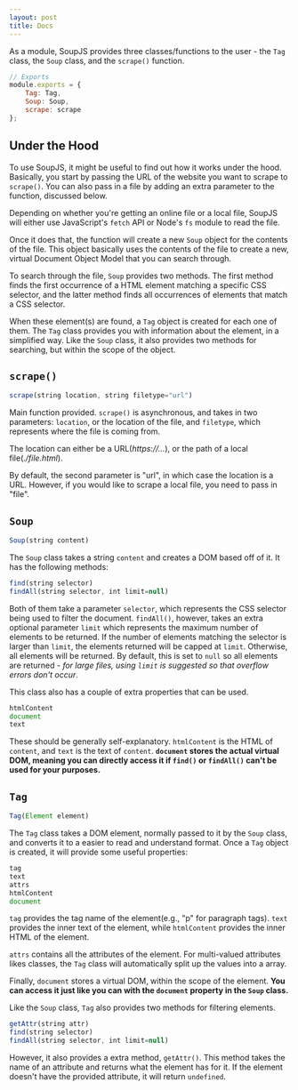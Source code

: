 ```yaml
---
layout: post
title: Docs
---
```


As a module, SoupJS provides three classes/functions to the user - the `Tag` class, the `Soup` class, and the `scrape()` function.
```javascript
// Exports
module.exports = {
    Tag: Tag,
    Soup: Soup,
    scrape: scrape
};
```

## Under the Hood
To use SoupJS, it might be useful to find out how it works under the hood. Basically, you start by passing the URL of the website you want to scrape to `scrape()`. You can also pass in a file by adding an extra parameter to the function, discussed below.

Depending on whether you're getting an online file or a local file, SoupJS will either use JavaScript's `fetch` API or Node's `fs` module to read the file.

Once it does that, the function will create a new `Soup` object for the contents of the file. This object basically uses the contents of the file to create a new, virtual Document Object Model that you can search through.

To search through the file, `Soup` provides two methods. The first method finds the first occurrence of a HTML element matching a specific CSS selector, and the latter method finds all occurrences of elements that match a CSS selector.

When these element(s) are found, a `Tag` object is created for each one of them. The `Tag` class provides you with information about the element, in a simplified way. Like the `Soup` class, it also provides two methods for searching, but within the scope of the object.

## `scrape()`
```javascript
scrape(string location, string filetype="url")
```
Main function provided. `scrape()` is asynchronous, and takes in two parameters: `location`, or the location of the file, and `filetype`, which represents where the file is coming from.

The location can either be a URL(*https://...*), or the path of a local file(*./file.html*).

By default, the second parameter is "url", in which case the location is a URL. However, if you would like to scrape a local file, you need to pass in "file".

## `Soup`
```javascript
Soup(string content)
```
The `Soup` class takes a string `content` and creates a DOM based off of it. It has the following methods:
```javascript
find(string selector)
findAll(string selector, int limit=null)
```
Both of them take a parameter `selector`, which represents the CSS selector being used to filter the document. `findAll()`, however, takes an extra optional parameter `limit` which represents the maximum number of elements to be returned. If the number of elements matching the selector is larger than `limit`, the elements returned will be capped at `limit`. Otherwise, all elements will be returned. By default, this is set to `null` so all elements are returned - *for large files, using `limit` is suggested so that overflow errors don't occur*.

This class also has a couple of extra properties that can be used.
```javascript
htmlContent
document
text
```
These should be generally self-explanatory. `htmlContent` is the HTML of `content`, and `text` is the text of `content`. **`document` stores the actual virtual DOM, meaning you can directly access it if `find()` or `findAll()` can't be used for your purposes.**

## `Tag`
```javascript
Tag(Element element)
```
The `Tag` class takes a DOM element, normally passed to it by the `Soup` class, and converts it to a easier to read and understand format. Once a `Tag` object is created, it will provide some useful properties:
```javascript
tag
text
attrs
htmlContent
document
```
`tag` provides the tag name of the element(e.g., "p" for paragraph tags). `text` provides the inner text of the element, while `htmlContent` provides the inner HTML of the element.

`attrs` contains all the attributes of the element. For multi-valued attributes likes classes, the `Tag` class will automatically split up the values into a array.

Finally, `document` stores a virtual DOM, within the scope of the element. **You can access it just like you can with the `document` property in the `Soup` class.**

Like the `Soup` class, `Tag` also provides two methods for filtering elements.
```javascript
getAttr(string attr)
find(string selector)
findAll(string selector, int limit=null)
```
However, it also provides a extra method, `getAttr()`. This method takes the name of an attribute and returns what the element has for it. If the element doesn't have the provided attribute, it will return `undefined`.
